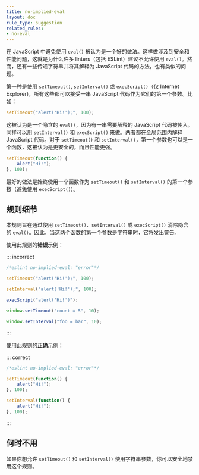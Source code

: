 ```yaml
---
title: no-implied-eval
layout: doc
rule_type: suggestion
related_rules:
- no-eval
---
```


在 JavaScript 中避免使用 `eval()` 被认为是一个好的做法。这样做涉及到安全和性能问题，这就是为什么许多 linters（包括 ESLint）建议不允许使用 `eval()`。然而，还有一些传递字符串并将其解释为 JavaScript 代码的方法，也有类似的问题。

第一种是使用 `setTimeout()`, `setInterval()` 或 `execScript()`（仅 Internet Explorer)，所有这些都可以接受一串 JavaScript 代码作为它们的第一个参数。比如：

```js
setTimeout("alert('Hi!');", 100);
```

这被认为是一个隐含的 `eval()`，因为有一串需要解释的 JavaScript 代码被传入。同样可以用 `setInterval()` 和 `execScript()` 来做。两者都在全局范围内解释 JavaScript 代码。对于 `setTimeout()` 和 `setInterval()`，第一个参数也可以是一个函数，这被认为是更安全的，而且性能更强。

```js
setTimeout(function() {
    alert("Hi!");
}, 100);
```

最好的做法是始终使用一个函数作为 `setTimeout()` 和 `setInterval()` 的第一个参数（避免使用 `execScript()`）。

## 规则细节

本规则旨在通过使用 `setTimeout()`、`setInterval()` 或 `execScript()` 消除隐含的 `eval()`。因此，当这两个函数的第一个参数是字符串时，它将发出警告。

使用此规则的**错误**示例：

::: incorrect

```js
/*eslint no-implied-eval: "error"*/

setTimeout("alert('Hi!');", 100);

setInterval("alert('Hi!');", 100);

execScript("alert('Hi!')");

window.setTimeout("count = 5", 10);

window.setInterval("foo = bar", 10);
```

:::

使用此规则的**正确**示例：

::: correct

```js
/*eslint no-implied-eval: "error"*/

setTimeout(function() {
    alert("Hi!");
}, 100);

setInterval(function() {
    alert("Hi!");
}, 100);
```

:::

## 何时不用

如果你想允许 `setTimeout()` 和 `setInterval()` 使用字符串参数，你可以安全地禁用这个规则。
